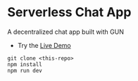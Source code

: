 # Serverless Chat App

A decentralized chat app built with GUN

- Try the [Live Demo](https://decentralised-app-6f930.web.app/)


```
git clone <this-repo>
npm install
npm run dev
```